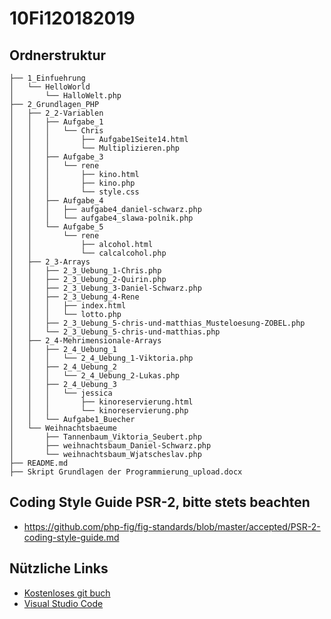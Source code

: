 ﻿# 10Fi120182019

## Ordnerstruktur
```
├── 1_Einfuehrung
│   └── HelloWorld
│       └── HalloWelt.php
├── 2_Grundlagen_PHP
│   ├── 2_2-Variablen
│   │   ├── Aufgabe_1
│   │   │   └── Chris
│   │   │       ├── Aufgabe1Seite14.html
│   │   │       └── Multiplizieren.php
│   │   ├── Aufgabe_3
│   │   │   └── rene
│   │   │       ├── kino.html
│   │   │       ├── kino.php
│   │   │       └── style.css
│   │   ├── Aufgabe_4
│   │   │   ├── aufgabe4_daniel-schwarz.php
│   │   │   └── aufgabe4_slawa-polnik.php
│   │   └── Aufgabe_5
│   │       └── rene
│   │           ├── alcohol.html
│   │           └── calcalcohol.php
│   ├── 2_3-Arrays
│   │   ├── 2_3_Uebung_1-Chris.php
│   │   ├── 2_3_Uebung_2-Quirin.php
│   │   ├── 2_3_Uebung_3-Daniel-Schwarz.php
│   │   ├── 2_3_Uebung_4-Rene
│   │   │   ├── index.html
│   │   │   └── lotto.php
│   │   ├── 2_3_Uebung_5-chris-und-matthias_Musteloesung-ZOBEL.php
│   │   └── 2_3_Uebung_5-chris-und-matthias.php
│   ├── 2_4-Mehrimensionale-Arrays
│   │   ├── 2_4_Uebung_1
│   │   │   └── 2_4_Uebung_1-Viktoria.php
│   │   ├── 2_4_Uebung_2
│   │   │   └── 2_4_Uebung_2-Lukas.php
│   │   ├── 2_4_Uebung_3
│   │   │   └── jessica
│   │   │       ├── kinoreservierung.html
│   │   │       └── kinoreservierung.php
│   │   └── Aufgabe1_Buecher
│   └── Weihnachtsbaeume
│       ├── Tannenbaum_Viktoria_Seubert.php
│       ├── weihnachtsbaum_Daniel-Schwarz.php
│       └── weihnachtsbaum_Wjatscheslav.php
├── README.md
├── Skript Grundlagen der Programmierung_upload.docx
```

## Coding Style Guide PSR-2, bitte stets beachten
* https://github.com/php-fig/fig-standards/blob/master/accepted/PSR-2-coding-style-guide.md

## Nützliche Links
* [Kostenloses git buch](https://git-scm.com/book/de/v2)
* [Visual Studio Code](https://code.visualstudio.com/)
